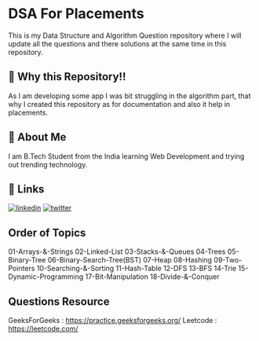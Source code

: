 
# DSA For Placements

This is my Data Structure and Algorithm Question repository where I will update all the questions and there solutions at the same time in this repository.



## 🧵 Why this Repository!!

As I am developing some app I was bit struggling in the algorithm part, that why I created this repository as for documentation and also it help in placements.


## 🚀 About Me

I am B.Tech Student from the India learning Web Development and trying out trending technology.
## 🔗 Links
[![linkedin](https://img.shields.io/badge/linkedin-0A66C2?style=for-the-badge&logo=linkedin&logoColor=white)](https://www.linkedin.com/in/thisiskushalgupta/)
[![twitter](https://img.shields.io/badge/twitter-1DA1F2?style=for-the-badge&logo=twitter&logoColor=white)](https://twitter.com/thisis_kushal)

## Order of Topics

01-Arrays-&-Strings
02-Linked-List
03-Stacks-&-Queues
04-Trees
05-Binary-Tree
06-Binary-Search-Tree(BST)
07-Heap
08-Hashing
09-Two-Pointers
10-Searching-&-Sorting
11-Hash-Table
12-DFS
13-BFS
14-Trie
15-Dynamic-Programming
17-Bit-Manipulation
18-Divide-&-Conquer

## Questions Resource

GeeksForGeeks : https://practice.geeksforgeeks.org/
Leetcode : https://leetcode.com/